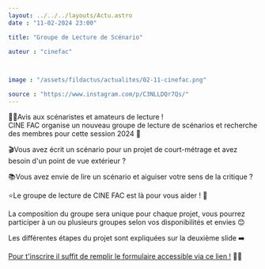 ```yaml
---
layout: ../../../layouts/Actu.astro
date : "11-02-2024 23:00"

title: "Groupe de Lecture de Scénario"

auteur : "cinefac" 

 

image : "/assets/fildactus/actualites/02-11-cinefac.png"

source : "https://www.instagram.com/p/C3NLLDQr7Qs/"
---
```


✍🏻Avis aux scénaristes et amateurs de lecture !  
CINE FAC organise un nouveau groupe de lecture de scénarios et recherche des membres pour cette session 2024 📄

🎬Vous avez écrit un scénario pour un projet de court-métrage et avez besoin d'un point de vue extérieur ?

📚Vous avez envie de lire un scénario et aiguiser votre sens de la critique ?

⭐Le groupe de lecture de CINE FAC est là pour vous aider ! 📖

La composition du groupe sera unique pour chaque projet, vous pourrez participer à un ou plusieurs groupes selon vos disponibilités et envies 😊

Les différentes étapes du projet sont expliquées sur la deuxième slide ➡️

[Pour t'inscrire il suffit de remplir le formulaire accessible via ce lien !](http://www.cinefac.fr/ap.asp?EvID=456) ✍🏻